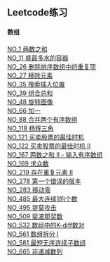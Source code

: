 ﻿## Leetcode练习

#### 数组
[NO_1 两数之和](/src/Array/No_1.java) </br>
[NO_11 盛最多水的容器](/src/Array/No_11.java) </br>
[NO_26 删除排序数组中的重复项](/src/Array/No_26.java) </br>
[NO_27 移除元素](/src/Array/No_27.java) </br>
[NO_35 搜索插入位置](/src/Array/No_35.java) </br>
[NO_39 组合总和](/src/Array/No_39.java) </br>
[NO_48 旋转图像](/src/Array/No_48.java) </br>
[NO_66 加一](/src/Array/No_66.java) </br>
[NO_88 合并两个有序数组](/src/Array/No_88.java) </br>
[NO_118 杨辉三角](/src/Array/No_118.java) </br>
[NO_121 买卖股票的最佳时机](/src/Array/No_121.java) </br>
[NO_122 买卖股票的最佳时机 II](/src/Array/No_122.java) </br>
[NO_167 两数之和 II - 输入有序数组](/src/Array/No_167.java) </br>
[NO_169 求众数](/src/Array/No_169.java) </br>
[NO_219 存在重复元素 II](/src/Array/No_219.java) </br>
[NO_278 第一个错误的版本](/src/Array/No_278.java) </br>
[NO_283 移动零](/src/Array/No_283.java) </br>
[NO_485 最大连续1的个数](/src/Array/No_485.java) </br>
[NO_495 提莫攻击](/src/Array/No_495.java) </br>
[NO_509 斐波那契数](/src/Array/No_509.java) </br>
[NO_532 数组中的K-diff数对](/src/Array/No_532.java) </br>
[NO_561 数组拆分 I](/src/Array/No_561.java) </br>
[NO_581 最短无序连续子数组](/src/Array/No_581.java) </br>
[NO_665 非递减数列](/src/Array/No_665.java) </br>